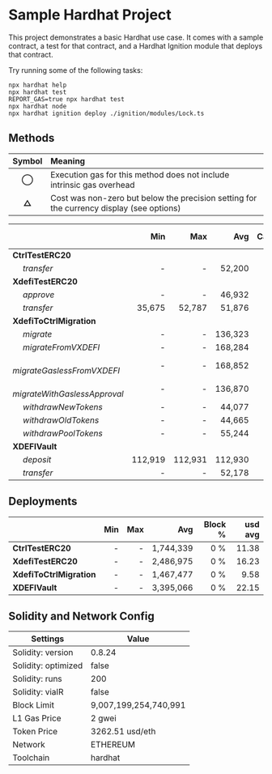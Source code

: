 # Sample Hardhat Project

This project demonstrates a basic Hardhat use case. It comes with a sample contract, a test for that contract, and a Hardhat Ignition module that deploys that contract.

Try running some of the following tasks:

```shell
npx hardhat help
npx hardhat test
REPORT_GAS=true npx hardhat test
npx hardhat node
npx hardhat ignition deploy ./ignition/modules/Lock.ts
```


## Methods
| **Symbol** | **Meaning**                                                                              |
| :--------: | :--------------------------------------------------------------------------------------- |
|    **◯**   | Execution gas for this method does not include intrinsic gas overhead                    |
|    **△**   | Cost was non-zero but below the precision setting for the currency display (see options) |

|                                     |     Min |     Max |     Avg | Calls | usd avg |
| :---------------------------------- | ------: | ------: | ------: | ----: | ------: |
| **CtrlTestERC20**                   |         |         |         |       |         |
|        *transfer*                   |       - |       - |  52,200 |    24 |    0.34 |
| **XdefiTestERC20**                  |         |         |         |       |         |
|        *approve*                    |       - |       - |  46,932 |     6 |    0.31 |
|        *transfer*                   |  35,675 |  52,787 |  51,876 |    19 |    0.34 |
| **XdefiToCtrlMigration**            |         |         |         |       |         |
|        *migrate*                    |       - |       - | 136,323 |     5 |    0.89 |
|        *migrateFromVXDEFI*          |       - |       - | 168,284 |     5 |    1.10 |
|        *migrateGaslessFromVXDEFI*   |       - |       - | 168,852 |     5 |    1.10 |
|        *migrateWithGaslessApproval* |       - |       - | 136,870 |     5 |    0.89 |
|        *withdrawNewTokens*          |       - |       - |  44,077 |     1 |    0.29 |
|        *withdrawOldTokens*          |       - |       - |  44,665 |     1 |    0.29 |
|        *withdrawPoolTokens*         |       - |       - |  55,244 |     1 |    0.36 |
| **XDEFIVault**                      |         |         |         |       |         |
|        *deposit*                    | 112,919 | 112,931 | 112,930 |    12 |    0.74 |
|        *transfer*                   |       - |       - |  52,178 |     2 |    0.34 |

## Deployments
|                          | Min | Max  |       Avg | Block % | usd avg |
| :----------------------- | --: | ---: | --------: | ------: | ------: |
| **CtrlTestERC20**        |   - |    - | 1,744,339 |     0 % |   11.38 |
| **XdefiTestERC20**       |   - |    - | 2,486,975 |     0 % |   16.23 |
| **XdefiToCtrlMigration** |   - |    - | 1,467,477 |     0 % |    9.58 |
| **XDEFIVault**           |   - |    - | 3,395,066 |     0 % |   22.15 |

## Solidity and Network Config
| **Settings**        | **Value**             |
| ------------------- | --------------------- |
| Solidity: version   | 0.8.24                |
| Solidity: optimized | false                 |
| Solidity: runs      | 200                   |
| Solidity: viaIR     | false                 |
| Block Limit         | 9,007,199,254,740,991 |
| L1 Gas Price        | 2 gwei                |
| Token Price         | 3262.51 usd/eth       |
| Network             | ETHEREUM              |
| Toolchain           | hardhat               |



